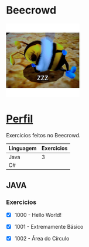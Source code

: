 # Beecrowd

<img src="/bee.jpg" width="200px"/>


# [Perfil](https://www.beecrowd.com.br/judge/pt/profile/731032)

Exercicios feitos no Beecrowd.


| Linguagem | Exercicios |
|-----------|------------|
| Java      | 3          |
| C#        |            |


## JAVA

### Exercicios

- [x] 1000 - Hello World!
- [x] 1001 - Extremamente Básico
- [x] 1002 - Área do Círculo


